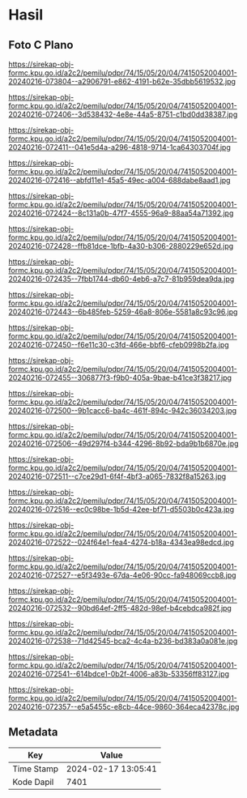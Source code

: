 # Hasil

## Foto C Plano

https://sirekap-obj-formc.kpu.go.id/a2c2/pemilu/pdpr/74/15/05/20/04/7415052004001-20240216-073804--a2906791-e862-4191-b62e-35dbb5619532.jpg

https://sirekap-obj-formc.kpu.go.id/a2c2/pemilu/pdpr/74/15/05/20/04/7415052004001-20240216-072406--3d538432-4e8e-44a5-8751-c1bd0dd38387.jpg

https://sirekap-obj-formc.kpu.go.id/a2c2/pemilu/pdpr/74/15/05/20/04/7415052004001-20240216-072411--041e5d4a-a296-4818-9714-1ca64303704f.jpg

https://sirekap-obj-formc.kpu.go.id/a2c2/pemilu/pdpr/74/15/05/20/04/7415052004001-20240216-072416--abfd11e1-45a5-49ec-a004-688dabe8aad1.jpg

https://sirekap-obj-formc.kpu.go.id/a2c2/pemilu/pdpr/74/15/05/20/04/7415052004001-20240216-072424--8c131a0b-47f7-4555-96a9-88aa54a71392.jpg

https://sirekap-obj-formc.kpu.go.id/a2c2/pemilu/pdpr/74/15/05/20/04/7415052004001-20240216-072428--ffb81dce-1bfb-4a30-b306-2880229e652d.jpg

https://sirekap-obj-formc.kpu.go.id/a2c2/pemilu/pdpr/74/15/05/20/04/7415052004001-20240216-072435--7fbb1744-db60-4eb6-a7c7-81b959dea9da.jpg

https://sirekap-obj-formc.kpu.go.id/a2c2/pemilu/pdpr/74/15/05/20/04/7415052004001-20240216-072443--6b485feb-5259-46a8-806e-5581a8c93c96.jpg

https://sirekap-obj-formc.kpu.go.id/a2c2/pemilu/pdpr/74/15/05/20/04/7415052004001-20240216-072450--f6e11c30-c3fd-466e-bbf6-cfeb0998b2fa.jpg

https://sirekap-obj-formc.kpu.go.id/a2c2/pemilu/pdpr/74/15/05/20/04/7415052004001-20240216-072455--306877f3-f9b0-405a-9bae-b41ce3f38217.jpg

https://sirekap-obj-formc.kpu.go.id/a2c2/pemilu/pdpr/74/15/05/20/04/7415052004001-20240216-072500--9b1cacc6-ba4c-461f-894c-942c36034203.jpg

https://sirekap-obj-formc.kpu.go.id/a2c2/pemilu/pdpr/74/15/05/20/04/7415052004001-20240216-072506--49d297f4-b344-4296-8b92-bda9b1b6870e.jpg

https://sirekap-obj-formc.kpu.go.id/a2c2/pemilu/pdpr/74/15/05/20/04/7415052004001-20240216-072511--c7ce29d1-6f4f-4bf3-a065-7832f8a15263.jpg

https://sirekap-obj-formc.kpu.go.id/a2c2/pemilu/pdpr/74/15/05/20/04/7415052004001-20240216-072516--ec0c98be-1b5d-42ee-bf71-d5503b0c423a.jpg

https://sirekap-obj-formc.kpu.go.id/a2c2/pemilu/pdpr/74/15/05/20/04/7415052004001-20240216-072522--024f64e1-fea4-4274-b18a-4343ea98edcd.jpg

https://sirekap-obj-formc.kpu.go.id/a2c2/pemilu/pdpr/74/15/05/20/04/7415052004001-20240216-072527--e5f3493e-67da-4e06-90cc-fa948069ccb8.jpg

https://sirekap-obj-formc.kpu.go.id/a2c2/pemilu/pdpr/74/15/05/20/04/7415052004001-20240216-072532--90bd64ef-2ff5-482d-98ef-b4cebdca982f.jpg

https://sirekap-obj-formc.kpu.go.id/a2c2/pemilu/pdpr/74/15/05/20/04/7415052004001-20240216-072538--71d42545-bca2-4c4a-b236-bd383a0a081e.jpg

https://sirekap-obj-formc.kpu.go.id/a2c2/pemilu/pdpr/74/15/05/20/04/7415052004001-20240216-072541--614bdce1-0b2f-4006-a83b-53356ff83127.jpg

https://sirekap-obj-formc.kpu.go.id/a2c2/pemilu/pdpr/74/15/05/20/04/7415052004001-20240216-072357--e5a5455c-e8cb-44ce-9860-364eca42378c.jpg


## Metadata

| Key        | Value               |
| ---------- | ------------------- |
| Time Stamp | 2024-02-17 13:05:41 |
| Kode Dapil | 7401                |



